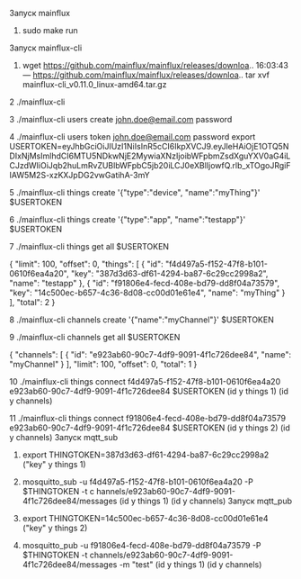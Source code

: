 
Запуск mainflux

  1. sudo make run

Запуск mainflux-cli
  
  1. wget https://github.com/mainflux/mainflux/releases/downloa.. 16:03:43— https://github.com/mainflux/mainflux/releases/downloa..
tar xvf mainflux-cli_v0.11.0_linux-amd64.tar.gz

  2 ./mainflux-cli

  3 ./mainflux-cli users create john.doe@email.com password

  4 ./mainflux-cli users token john.doe@email.com password
export USERTOKEN=eyJhbGciOiJIUzI1NiIsInR5cCI6IkpXVCJ9.eyJleHAiOjE1OTQ5NDIxNjMsImlhdCI6MTU5NDkwNjE2MywiaXNzIjoibWFpbmZsdXguYXV0aG4iLCJzdWIiOiJqb2huLmRvZUBlbWFpbC5jb20iLCJ0eXBlIjowfQ.rlb_xTOgoJRgiFIAW5M2S-xzKXJpDG2vwGatihA-3mY

  5 ./mainflux-cli things create '{"type":"device", "name":"myThing"}' $USERTOKEN

  6 ./mainflux-cli things create '{"type":"app", "name":"testapp"}' $USERTOKEN

  7 ./mainflux-cli things get all $USERTOKEN
  
  {
  "limit": 100,
  "offset": 0,
  "things": [
    {
      "id": "f4d497a5-f152-47f8-b101-0610f6ea4a20",
      "key": "387d3d63-df61-4294-ba87-6c29cc2998a2",
      "name": "testapp"
    },
    {
      "id": "f91806e4-fecd-408e-bd79-dd8f04a73579",
      "key": "14c500ec-b657-4c36-8d08-cc00d01e61e4",
      "name": "myThing"
    }
  ],
  "total": 2
}

  8 ./mainflux-cli channels create '{"name":"myChannel"}' $USERTOKEN

  9 ./mainflux-cli channels get all $USERTOKEN
  
  {
  "channels": [
    {
      "id": "e923ab60-90c7-4df9-9091-4f1c726dee84",
      "name": "myChannel"
    }
  ],
  "limit": 100,
  "offset": 0,
  "total": 1
}


  10 ./mainflux-cli things connect f4d497a5-f152-47f8-b101-0610f6ea4a20 e923ab60-90c7-4df9-9091-4f1c726dee84 $USERTOKEN
                                                (id у things 1)                 (id у channels)

  11 ./mainflux-cli things connect f91806e4-fecd-408e-bd79-dd8f04a73579 e923ab60-90c7-4df9-9091-4f1c726dee84 $USERTOKEN
                                                (id у things 2)                 (id у channels)
Запуск mqtt_sub

  1. export THINGTOKEN=387d3d63-df61-4294-ba87-6c29cc2998a2 ("key" у things 1)

  2. mosquitto_sub -u f4d497a5-f152-47f8-b101-0610f6ea4a20 -P $THINGTOKEN -t c  hannels/e923ab60-90c7-4df9-9091-4f1c726dee84/messages
                                                (id у things 1)                 (id у channels)
Запуск mqtt_pub

1. export THINGTOKEN=14c500ec-b657-4c36-8d08-cc00d01e61e4 ("key" у things 2)

2. mosquitto_pub -u f91806e4-fecd-408e-bd79-dd8f04a73579 -P $THINGTOKEN -t channels/e923ab60-90c7-4df9-9091-4f1c726dee84/messages -m "test"
                                                (id у things 1)                 (id у channels)
